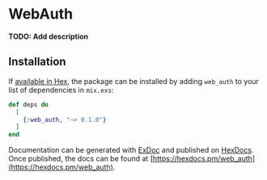 # WebAuth

**TODO: Add description**

## Installation

If [available in Hex](https://hex.pm/docs/publish), the package can be installed
by adding `web_auth` to your list of dependencies in `mix.exs`:

```elixir
def deps do
  [
    {:web_auth, "~> 0.1.0"}
  ]
end
```

Documentation can be generated with [ExDoc](https://github.com/elixir-lang/ex_doc)
and published on [HexDocs](https://hexdocs.pm). Once published, the docs can
be found at [https://hexdocs.pm/web_auth](https://hexdocs.pm/web_auth).

